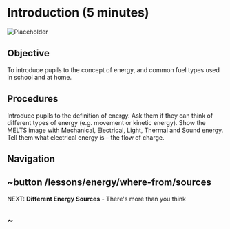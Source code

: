 # Introduction (5 minutes)

![Placeholder](/static/eis/lessons/placeholder_640x360.png)

## Objective
To introduce pupils to the concept of energy, and common fuel types used in school and at home. 

## Procedures
Introduce pupils to the definition of energy. Ask them if they can think of different types of energy (e.g. movement or kinetic energy). Show the MELTS image with Mechanical, Electrical, Light, Thermal and Sound energy.
Tell them what electrical energy is – the flow of charge.

## Navigation
## ~button /lessons/energy/where-from/sources
NEXT: **Different Energy Sources** - There's more than you think
## ~